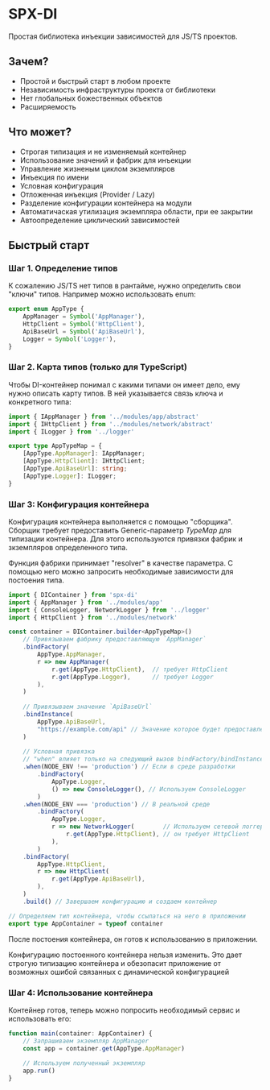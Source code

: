 # SPX-DI
Простая библиотека инъекции зависимостей для JS/TS проектов.

## Зачем?

- Простой и быстрый старт в любом проекте
- Независимость инфраструктуры проекта от библиотеки
- Нет глобальных божественных объектов
- Расширяемость

## Что может?

- Строгая типизация и не изменяемый контейнер
- Использование значений и фабрик для инъекции
- Управление жизненым циклом экземпляров
- Инъекция по имени
- Условная конфигурация
- Отложенная инъекция (Provider / Lazy)
- Разделение конфигурации контейнера на модули
- Автоматичаская утилизация экземпляра области, при ее закрытии
- Автоопределение циклический зависимостей

## Быстрый старт

### Шаг 1. Определение типов
К сожалению JS/TS нет типов в рантайме, нужно определить свои "ключи" типов.
Например можно использовать enum:

```ts
export enum AppType {
    AppManager = Symbol('AppManager'),
    HttpClient = Symbol('HttpClient'),
    ApiBaseUrl = Symbol('ApiBaseUrl'),
    Logger = Symbol('Logger'),
}
```

### Шаг 2. Карта типов (только для TypeScript)
Чтобы DI-контейнер понимал с какими типами он имеет дело, ему нужно описать карту типов.
В ней указывается связь ключа и конкретного типа:

```ts
import { IAppManager } from '../modules/app/abstract'
import { IHttpClient } from '../modules/network/abstract'
import { ILogger } from '../logger'

export type AppTypeMap = {
    [AppType.AppManager]: IAppManager;
    [AppType.HttpClient]: IHttpClient;
    [AppType.ApiBaseUrl]: string;
    [AppType.Logger]: ILogger;
}
```

### Шаг 3: Конфигурация контейнера
Конфигурация контейнера выполняется с помощью "сборщика".
Сборщик требует предоставить Generic-параметр *TypeMap* для типизации контейнера. 
Для этого используются привязки фабрик и зкземпляров определенного типа.

Функция фабрики принимает "resolver" в качестве параметра.
С помощью него можно запросить необходимые зависимости для постоения типа.
```ts
import { DIContainer } from 'spx-di'
import { AppManager } from '../modules/app'
import { ConsoleLogger, NetworkLogger } from '../logger'
import { HttpClient } from '../modules/network'

const container = DIContainer.builder<AppTypeMap>()
    // Привязываем фабрику предоставляющую `AppManager`
    .bindFactory(
        AppType.AppManager,
        r => new AppManager(
            r.get(AppType.HttpClient),  // требует HttpClient
            r.get(AppType.Logger),      // требует Logger
        ),
    )
    
    // Привязываем значение `ApiBaseUrl`
    .bindInstance(
        AppType.ApiBaseUrl,
        "https://example.com/api" // Значение которое будет предоставлено
    )
    
    // Условная привязка
    // "when" влияет только на следующий вызов bindFactory/bindInstance 
    .when(NODE_ENV !== 'production') // Если в среде разработки
        .bindFactory(
            AppType.Logger,
            () => new ConsoleLogger(), // Используем ConsoleLogger
        )
    .when(NODE_ENV === 'production') // В реальной среде
        .bindFactory(
            AppType.Logger,
            r => new NetworkLogger(        // Используем сетевой логгер
                r.get(AppType.HttpClient), // он требует HttpClient
            ),
        )
    .bindFactory(
        AppType.HttpClient,
        r => new HttpClient(
            r.get(AppType.ApiBaseUrl),
        ),
    )
    .build() // Завершаем конфигурацию и создаем контейнер

// Определяем тип контейнера, чтобы ссылаться на него в приложении
export type AppContainer = typeof container
```
После постоения контейнера, он готов к использованию в приложении.

Конфигурацию постоенного контейнера нельзя изменить.
Это дает строгую типизацию контейнера
и обезопасит приложение от возможных ошибой связанных с динамической конфигурацией


### Шаг 4: Использование контейнера
Контейнер готов, теперь можно попросить необходимый сервис и использовать его:
```ts
function main(container: AppContainer) {
    // Запрашиваем экземпляр AppManager
    const app = container.get(AppType.AppManager)
    
    // Используем полученный экземпляр
    app.run()
}
```